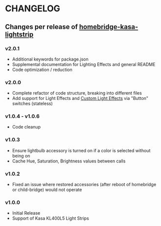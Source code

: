# CHANGELOG

## Changes per release of [homebridge-kasa-lightstrip](https://github.com/steveredden/homebridge-kasa-lightstrip/releases)

### v2.0.1

* Additional keywords for package.json
* Supplemental documentation for Lighting Effects and general README
* Code optimization / reduction

### v2.0.0

* Complete refactor of code structure, breaking into different files
* Add support for Light Effects and [Custom Light Effects](CustomLightingEffects.md) via "Button" switches (stateless)

### v1.0.4 - v1.0.6

* Code cleanup

### v1.0.3

* Ensure lightbulb accessory is turned on if a color is selected without being on
* Cache Hue, Saturation, Brightness values between calls

### v1.0.2

* Fixed an issue where restored accessories (after reboot of homebridge or child-bridge) would not operate

### v1.0.0

* Initial Release
* Support of Kasa KL400L5 Light Strips
